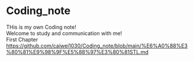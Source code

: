 # Coding_note
THis is my own Coding note!
<br>
Welcome to study and communication with me!
<br>
First Chapter
<br>https://github.com/caiwei1030/Coding_note/blob/main/%E6%A0%88%E3%80%81%E9%98%9F%E5%88%97%E3%80%81STL.md
